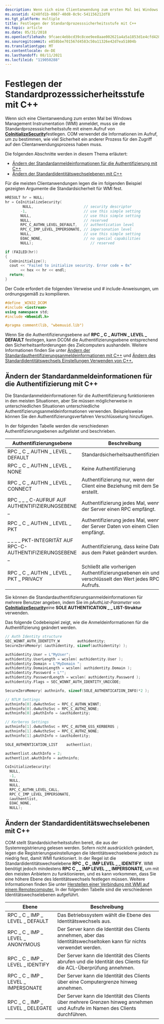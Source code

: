 ```yaml
---
description: Wenn sich eine Clientanwendung zum ersten Mal bei Windows Management Instrumentation (WMI) anmeldet, muss sie die Standardprozesssicherheitsstufe mit einem Aufruf von CoInitializeSecurity festlegen.
ms.assetid: 4248fd1b-0867-40d8-8c9c-541156212df8
ms.tgt_platform: multiple
title: Festlegen der Standardprozesssicherheitsstufe mit C++
ms.topic: article
ms.date: 05/31/2018
ms.openlocfilehash: 9fcaec4ebbcd39c8cee9ee8aae002621a4a5a1853d1e4cfd4282194115c15ce3
ms.sourcegitcommit: e858bbe701567d4583c50a11326e42d7ea51804b
ms.translationtype: MT
ms.contentlocale: de-DE
ms.lasthandoff: 08/11/2021
ms.locfileid: "119050288"
---
```

# <a name="setting-the-default-process-security-level-using-c"></a>Festlegen der Standardprozesssicherheitsstufe mit C++

Wenn sich eine Clientanwendung zum ersten Mal bei Windows Management Instrumentation (WMI) anmeldet, muss sie die Standardprozesssicherheitsstufe mit einem Aufruf von [**CoInitializeSecurity**](/windows/win32/api/combaseapi/nf-combaseapi-coinitializesecurity)festlegen. COM verwendet die Informationen im Aufruf, um zu bestimmen, wie viel Sicherheit ein anderer Prozess für den Zugriff auf den Clientanwendungsprozess haben muss.

Die folgenden Abschnitte werden in diesem Thema erläutert:

-   [Ändern der Standardanmeldeinformationen für die Authentifizierung mit C++](#changing-the-default-authentication-credentials-using-c)
-   [Ändern der Standardidentitätswechselebenen mit C++](#changing-the-default-impersonation-levels-using-c)

Für die meisten Clientanwendungen legen die im folgenden Beispiel gezeigten Argumente die Standardsicherheit für WMI fest.


```C++
HRESULT hr = NULL;
hr = CoInitializeSecurity(
        NULL,                       // security descriptor
       -1,                          // use this simple setting
       NULL,                        // use this simple setting
       NULL,                        // reserved
       RPC_C_AUTHN_LEVEL_DEFAULT,   // authentication level  
       RPC_C_IMP_LEVEL_IMPERSONATE, // impersonation level
       NULL,                        // use this simple setting
       EOAC_NONE,                   // no special capabilities
       NULL);                          // reserved

if (FAILED(hr))
{
  CoUninitialize();
  cout << "Failed to initialize security. Error code = 0x"
       << hex << hr << endl;
  return;
}
```



Der Code erfordert die folgenden Verweise und \# include-Anweisungen, um ordnungsgemäß zu kompilieren.


```C++
#define _WIN32_DCOM
#include <iostream>
using namespace std;
#include <Wbemidl.h>

#pragma comment(lib, "wbemuuid.lib")
```



Wenn Sie die Authentifizierungsebene auf **RPC \_ C \_ AUTHN \_ LEVEL \_ DEFAULT** festlegen, kann DCOM die Authentifizierungsebene entsprechend den Sicherheitsanforderungen des Zielcomputers aushandeln. Weitere Informationen finden Sie unter [Ändern der Standardauthentifizierungsanmeldeinformationen mit C++](#changing-the-default-authentication-credentials-using-c) und [Ändern des Standardidentitätswechsels Einstellungen Verwenden von C++.](#changing-the-default-impersonation-levels-using-c)

## <a name="changing-the-default-authentication-credentials-using-c"></a>Ändern der Standardanmeldeinformationen für die Authentifizierung mit C++

Die Standardanmeldeinformationen für die Authentifizierung funktionieren in den meisten Situationen, aber Sie müssen möglicherweise in unterschiedlichen Situationen unterschiedliche Authentifizierungsanmeldeinformationen verwenden. Beispielsweise können Sie den Authentifizierungsverfahren Verschlüsselung hinzufügen.

In der folgenden Tabelle werden die verschiedenen Authentifizierungsebenen aufgelistet und beschrieben.



| Authentifizierungsebene                 | Beschreibung                                                                           |
|--------------------------------------|---------------------------------------------------------------------------------------|
| RPC \_ C \_ AUTHN \_ LEVEL \_ DEFAULT        | Standardsicherheitsauthentifizierung.                                                      |
| RPC \_ C \_ AUTHN \_ LEVEL \_ NONE           | Keine Authentifizierung                                                                    |
| RPC \_ C \_ AUTHN \_ LEVEL \_ CONNECT        | Authentifizierung nur, wenn der Client eine Beziehung mit dem Server erstellt.           |
| RPC \_ \_ \_ C-AUFRUF AUF AUTHENTIFIZIERUNGSEBENE \_           | Authentifizierung jedes Mal, wenn der Server einen RPC empfängt.                                  |
| RPC \_ C \_ AUTHN \_ LEVEL \_ PKT            | Authentifizierung jedes Mal, wenn der Server Daten von einem Client empfängt.                      |
| \_ \_ \_ \_ PKT-INTEGRITÄT AUF RPC-C-AUTHENTIFIZIERUNGSEBENE \_ | Authentifizierung, dass keine Daten aus dem Paket geändert wurden.                        |
| RPC \_ C \_ AUTHN \_ LEVEL \_ PKT \_ PRIVACY   | Schließt alle vorherigen Authentifizierungsebenen ein und verschlüsselt den Wert jedes RPC-Aufrufs. |



 

Sie können die Standardauthentifizierungsanmeldeinformationen für mehrere Benutzer angeben, indem Sie im *pAuthList-Parameter* von [**CoInitializeSecurity**](/windows/win32/api/combaseapi/nf-combaseapi-coinitializesecurity)eine **SOLE AUTHENTICATION \_ \_ LIST-Struktur** verwenden.

Das folgende Codebeispiel zeigt, wie die Anmeldeinformationen für die Authentifizierung geändert werden.


```C++
// Auth Identity structure
SEC_WINNT_AUTH_IDENTITY_W        authidentity;
SecureZeroMemory( &authidentity, sizeof(authidentity) );

authidentity.User = L"MyUser";
authidentity.UserLength = wcslen( authidentity.User );
authidentity.Domain = L"MyDomain ";
authidentity.DomainLength = wcslen( authidentity.Domain );
authidentity.Password = L"";
authidentity.PasswordLength = wcslen( authidentity.Password );
authidentity.Flags = SEC_WINNT_AUTH_IDENTITY_UNICODE;

SecureZeroMemory( authninfo, sizeof(SOLE_AUTHENTICATION_INFO)*2 );

// NTLM Settings
authninfo[0].dwAuthnSvc = RPC_C_AUTHN_WINNT;
authninfo[0].dwAuthzSvc = RPC_C_AUTHZ_NONE;
authninfo[0].pAuthInfo = &authidentity;

// Kerberos Settings
authninfo[1].dwAuthnSvc = RPC_C_AUTHN_GSS_KERBEROS ;
authninfo[1].dwAuthzSvc = RPC_C_AUTHZ_NONE;
authninfo[1].pAuthInfo = &authidentity;

SOLE_AUTHENTICATION_LIST    authentlist;

authentlist.cAuthInfo = 2;
authentlist.aAuthInfo = authninfo;

CoInitializeSecurity( 
  NULL, 
  -1, 
  NULL, 
  NULL, 
  RPC_C_AUTHN_LEVEL_CALL, 
  RPC_C_IMP_LEVEL_IMPERSONATE,
  &authentlist, 
  EOAC_NONE,
  NULL);
```



## <a name="changing-the-default-impersonation-levels-using-c"></a>Ändern der Standardidentitätswechselebenen mit C++

COM stellt Standardsicherheitsstufen bereit, die aus der Systemregistrierung gelesen werden. Sofern nicht ausdrücklich geändert, legen die Registrierungseinstellungen die Identitätswechselebene jedoch zu niedrig fest, damit WMI funktioniert. In der Regel ist die Standardidentitätswechselebene **RPC \_ C \_ IMP LEVEL \_ \_ IDENTIFY**. WMI benötigt jedoch mindestens **RPC C \_ \_ IMP LEVEL \_ \_ IMPERSONATE,** um mit den meisten Anbietern zu funktionieren, und es kann vorkommen, dass Sie eine höhere Ebene des Identitätswechsels festlegen müssen. Weitere Informationen finden Sie unter [Herstellen einer Verbindung mit WMI auf einem Remotecomputer.](connecting-to-wmi-on-a-remote-computer.md) In der folgenden Tabelle sind die verschiedenen Identitätswechselebenen aufgeführt.



| Ebene                           | Beschreibung                                                                                                   |
|---------------------------------|---------------------------------------------------------------------------------------------------------------|
| RPC \_ C \_ IMP \_ LEVEL \_ DEFAULT     | Das Betriebssystem wählt die Ebene des Identitätswechsels aus.                                                      |
| RPC \_ C \_ IMP \_ LEVEL \_ ANONYMOUS   | Der Server kann die Identität des Clients annehmen, aber das Identitätswechseltoken kann für nichts verwendet werden.               |
| RPC \_ C \_ IMP \_ LEVEL \_ IDENTIFY    | Der Server kann die Identität des Clients abrufen und die Identität des Clients für die ACL-Überprüfung annehmen.                 |
| RPC \_ C \_ IMP \_ LEVEL \_ IMPERSONATE | Der Server kann die Identität des Clients über eine Computergrenze hinweg annehmen.                                           |
| RPC \_ C \_ IMP \_ LEVEL \_ DELEGATE    | Der Server kann die Identität des Clients über mehrere Grenzen hinweg annehmen und Aufrufe im Namen des Clients durchführen. |



 

 

 
